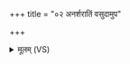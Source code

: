 +++
title = "०२ अनर्शरातिं वसुदामुप"

+++
<details><summary>मूलम् (VS)</summary>

अन॑र्शरातिं वसु॒दामुप॑ स्तुहि भ॒द्रा इन्द्र॑स्य रा॒तयः॑। सो अ॑स्य॒ कामं॑ विध॒तो न रो॑षति॒ मनो॑ दा॒नाय॑ चो॒दय॑न् ॥
</details>